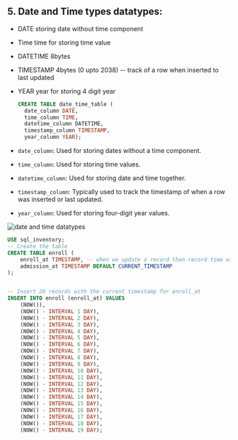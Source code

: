 ## 5. Date and Time types datatypes:

- DATE storing date without time component
- Time time for storing time value
- DATETIME 8bytes
- TIMESTAMP 4bytes (0 upto 2038) -- track of a row when inserted to last updated
- YEAR year for storing 4 digit year

  
  
  ```sql
  CREATE TABLE date_time_table (
    date_column DATE,
    time_column TIME,
    datetime_column DATETIME,
    timestamp_column TIMESTAMP,
    year_column YEAR);
  ```

- `date_column`: Used for storing dates without a time component.
- `time_column`: Used for storing time values.
- `datetime_column`: Used for storing date and time together.
- `timestamp_column`: Typically used to track the timestamp of when a row was inserted or last updated.
- `year_column`: Used for storing four-digit year values.

![date and time datatypes](https://github.com/Techwiz-Laraib/ultimate-mysql-bootcamp/assets/159939710/efdc5467-d923-4204-9e57-9b22060c988f)

```sql
USE sql_inventory;
-- Create the table
CREATE TABLE enroll (
    enroll_at TIMESTAMP, -- when we update a record than record time will updated automatically every time  
    admission_at TIMESTAMP DEFAULT CURRENT_TIMESTAMP
);


-- Insert 20 records with the current timestamp for enroll_at
INSERT INTO enroll (enroll_at) VALUES 
    (NOW()),
    (NOW() - INTERVAL 1 DAY),
    (NOW() - INTERVAL 2 DAY),
    (NOW() - INTERVAL 3 DAY),
    (NOW() - INTERVAL 4 DAY),
    (NOW() - INTERVAL 5 DAY),
    (NOW() - INTERVAL 6 DAY),
    (NOW() - INTERVAL 7 DAY),
    (NOW() - INTERVAL 8 DAY),
    (NOW() - INTERVAL 9 DAY),
    (NOW() - INTERVAL 10 DAY),
    (NOW() - INTERVAL 11 DAY),
    (NOW() - INTERVAL 12 DAY),
    (NOW() - INTERVAL 13 DAY),
    (NOW() - INTERVAL 14 DAY),
    (NOW() - INTERVAL 15 DAY),
    (NOW() - INTERVAL 16 DAY),
    (NOW() - INTERVAL 17 DAY),
    (NOW() - INTERVAL 18 DAY),
    (NOW() - INTERVAL 19 DAY);

```
